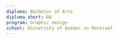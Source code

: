 ```yaml
---
diploma: Bachelor of Arts
diploma_short: BA
program: Graphic design
school: University of Quebec in Montreal
---
```

